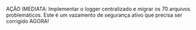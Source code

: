 AÇÃO IMEDIATA: Implementar o logger centralizado e migrar os 70 arquivos problemáticos. Este é um vazamento de segurança ativo que precisa ser corrigido AGORA!
